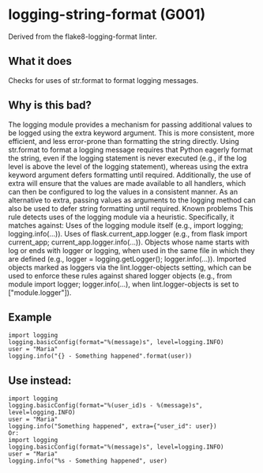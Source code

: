 # logging-string-format (G001)
Derived from the flake8-logging-format linter.
## What it does
Checks for uses of str.format to format logging messages.
## Why is this bad?
The logging module provides a mechanism for passing additional values to
be logged using the extra keyword argument. This is more consistent, more
efficient, and less error-prone than formatting the string directly.
Using str.format to format a logging message requires that Python eagerly
format the string, even if the logging statement is never executed (e.g.,
if the log level is above the level of the logging statement), whereas
using the extra keyword argument defers formatting until required.
Additionally, the use of extra will ensure that the values are made
available to all handlers, which can then be configured to log the values
in a consistent manner.
As an alternative to extra, passing values as arguments to the logging
method can also be used to defer string formatting until required.
Known problems
This rule detects uses of the logging module via a heuristic.
Specifically, it matches against:
Uses of the logging module itself (e.g., import logging; logging.info(...)).
Uses of flask.current_app.logger (e.g., from flask import current_app; current_app.logger.info(...)).
Objects whose name starts with log or ends with logger or logging,
    when used in the same file in which they are defined (e.g., logger = logging.getLogger(); logger.info(...)).
Imported objects marked as loggers via the lint.logger-objects setting, which can be
    used to enforce these rules against shared logger objects (e.g., from module import logger; logger.info(...),
    when lint.logger-objects is set to ["module.logger"]).
## Example
```
import logging
logging.basicConfig(format="%(message)s", level=logging.INFO)
user = "Maria"
logging.info("{} - Something happened".format(user))
```
## Use instead:
```
import logging
logging.basicConfig(format="%(user_id)s - %(message)s", level=logging.INFO)
user = "Maria"
logging.info("Something happened", extra={"user_id": user})
Or:
import logging
logging.basicConfig(format="%(message)s", level=logging.INFO)
user = "Maria"
logging.info("%s - Something happened", user)
```